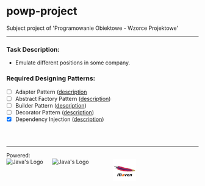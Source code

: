 # powp-project
Subject project of 'Programowanie Obiektowe - Wzorce Projektowe'

---
### Task Description:
  * Emulate different positions in some company.
 
 ### Required Designing Patterns:
  - [ ] Adapter Pattern ([description](https://refactoring.guru/design-patterns/adapter)
  - [ ] Abstract Factory Pattern ([description](https://refactoring.guru/design-patterns/abstract-factory))
  - [ ] Builder Pattern ([description](https://refactoring.guru/design-patterns/builder))
  - [ ] Decorator Pattern ([description](https://refactoring.guru/design-patterns/decorator))
  - [x] Dependency Injection ([description](https://en.wikipedia.org/wiki/Dependency_injection))

<br><br>
***
Powered:<br>
<img src="https://middle.hipng.com/20190415/af/java-logo-png-java-programming-language-clipart-f7e66ee4dafa52a9.jpg" alt="Java's Logo" height="50px" width="110px" style="float: left; margin-right: 10px;" /> <img src="https://www.pngfind.com/pngs/m/53-535670_spring-framework-logo-spring-boot-hd-png-download.png" alt="Java's Logo" height="50px" width="150px" style="float: left; margin-right: 10px;" /> &nbsp;&nbsp;&nbsp; <img src="https://raw.githubusercontent.com/CAST-Extend/resources/master/com.castsoftware.JEE-MavenHttp.png" alt="Java's Logo" height="60px" width="60px" style="float: left; margin-right: 10px;" />
